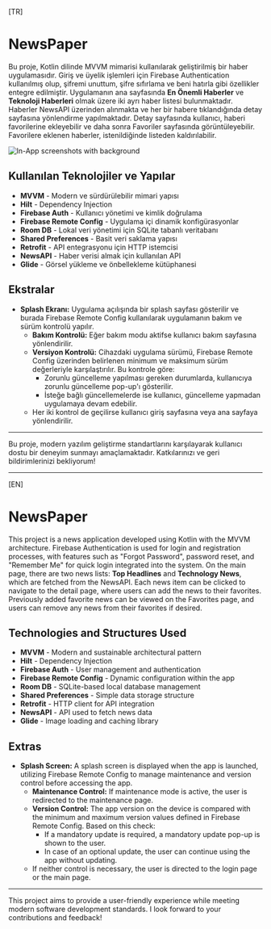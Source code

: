 [TR] 
# NewsPaper

Bu proje, Kotlin dilinde MVVM mimarisi kullanılarak geliştirilmiş bir haber uygulamasıdır. Giriş ve üyelik işlemleri için Firebase Authentication kullanılmış olup, şifremi unuttum, şifre sıfırlama ve beni hatırla gibi özellikler entegre edilmiştir. Uygulamanın ana sayfasında **En Önemli Haberler** ve **Teknoloji Haberleri** olmak üzere iki ayrı haber listesi bulunmaktadır. Haberler NewsAPI üzerinden alınmakta ve her bir habere tıklandığında detay sayfasına yönlendirme yapılmaktadır. Detay sayfasında kullanıcı, haberi favorilerine ekleyebilir ve daha sonra Favoriler sayfasında görüntüleyebilir. Favorilere eklenen haberler, istenildiğinde listeden kaldırılabilir.

![In-App screenshots with background](https://i.ibb.co/vsxTbV4/AppLogo.jpg)

## Kullanılan Teknolojiler ve Yapılar

- **MVVM** - Modern ve sürdürülebilir mimari yapısı
- **Hilt** - Dependency Injection
- **Firebase Auth** - Kullanıcı yönetimi ve kimlik doğrulama
- **Firebase Remote Config** - Uygulama içi dinamik konfigürasyonlar
- **Room DB** - Lokal veri yönetimi için SQLite tabanlı veritabanı
- **Shared Preferences** - Basit veri saklama yapısı
- **Retrofit** - API entegrasyonu için HTTP istemcisi
- **NewsAPI** - Haber verisi almak için kullanılan API
- **Glide** - Görsel yükleme ve önbellekleme kütüphanesi

## Ekstralar

- **Splash Ekranı:** Uygulama açılışında bir splash sayfası gösterilir ve burada Firebase Remote Config kullanılarak uygulamanın bakım ve sürüm kontrolü yapılır. 
  - **Bakım Kontrolü:** Eğer bakım modu aktifse kullanıcı bakım sayfasına yönlendirilir.
  - **Versiyon Kontrolü:** Cihazdaki uygulama sürümü, Firebase Remote Config üzerinden belirlenen minimum ve maksimum sürüm değerleriyle karşılaştırılır. Bu kontrole göre:
    - Zorunlu güncelleme yapılması gereken durumlarda, kullanıcıya zorunlu güncelleme pop-up'ı gösterilir.
    - İsteğe bağlı güncellemelerde ise kullanıcı, güncelleme yapmadan uygulamaya devam edebilir.
  - Her iki kontrol de geçilirse kullanıcı giriş sayfasına veya ana sayfaya yönlendirilir.

---

Bu proje, modern yazılım geliştirme standartlarını karşılayarak kullanıcı dostu bir deneyim sunmayı amaçlamaktadır. Katkılarınızı ve geri bildirimlerinizi bekliyorum!

---------------------------------------------------------------------------------------------

[EN] 
# NewsPaper

This project is a news application developed using Kotlin with the MVVM architecture. Firebase Authentication is used for login and registration processes, with features such as "Forgot Password", password reset, and "Remember Me" for quick login integrated into the system. On the main page, there are two news lists: **Top Headlines** and **Technology News**, which are fetched from the NewsAPI. Each news item can be clicked to navigate to the detail page, where users can add the news to their favorites. Previously added favorite news can be viewed on the Favorites page, and users can remove any news from their favorites if desired.

## Technologies and Structures Used

- **MVVM** - Modern and sustainable architectural pattern
- **Hilt** - Dependency Injection
- **Firebase Auth** - User management and authentication
- **Firebase Remote Config** - Dynamic configuration within the app
- **Room DB** - SQLite-based local database management
- **Shared Preferences** - Simple data storage structure
- **Retrofit** - HTTP client for API integration
- **NewsAPI** - API used to fetch news data
- **Glide** - Image loading and caching library

## Extras

- **Splash Screen:** A splash screen is displayed when the app is launched, utilizing Firebase Remote Config to manage maintenance and version control before accessing the app.
  - **Maintenance Control:** If maintenance mode is active, the user is redirected to the maintenance page.
  - **Version Control:** The app version on the device is compared with the minimum and maximum version values defined in Firebase Remote Config. Based on this check:
    - If a mandatory update is required, a mandatory update pop-up is shown to the user.
    - In case of an optional update, the user can continue using the app without updating.
  - If neither control is necessary, the user is directed to the login page or the main page.

---

This project aims to provide a user-friendly experience while meeting modern software development standards. I look forward to your contributions and feedback!
